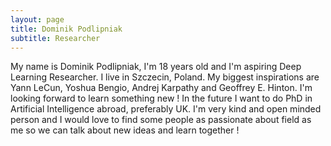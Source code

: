 ```yaml
---
layout: page
title: Dominik Podlipniak
subtitle: Researcher
---
```


My name is Dominik Podlipniak, I'm 18 years old and I'm aspiring Deep Learning Researcher.
I live in Szczecin, Poland. My biggest inspirations are Yann LeCun, Yoshua Bengio, 
Andrej Karpathy and Geoffrey E. Hinton. I'm looking forward to learn something new ! In the future
I want to do PhD in Artificial Intelligence abroad, preferably UK. I'm very kind and open minded
person and I would love to find some people as passionate about field as me so we can talk
about new ideas and learn together !
